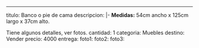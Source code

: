 ---
titulo: Banco o pie de cama
descripcion: |-
  **Medidas:** 54cm ancho x 125cm largo x 37cm alto.

  Tiene algunos detalles, ver fotos.
cantidad: 1
categoria: Muebles
destino: Vender
precio: 4000
entrega: 
foto1: 
foto2: 
foto3: 
